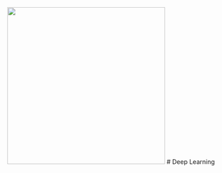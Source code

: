 <img src=https://sun1-17.userapi.com/7-EuIj_Qar4jAJFUKDBMEoqcW8JmEZRqDUd9Gw/82_RJZT0uZ8.jpg width="360" height="360" align="up"/>
# Deep Learning
